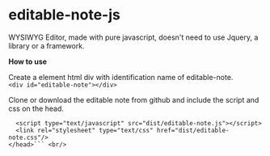 # editable-note-js
WYSIWYG Editor, made with pure javascript, doesn't need to use Jquery, a library or a framework.

**How to use**<br/>

Create a element html div with identification name of editable-note.<br/>
``` <div id="editable-note"></div> ```<br/>

Clone or download the editable note from github and include the script and css on the head.<br/> 
``` <head>
  <script type="text/javascript" src="dist/editable-note.js"></script>
  <link rel="stylesheet" type="text/css" href="dist/editable-note.css"/>
</head>``` <br/>

